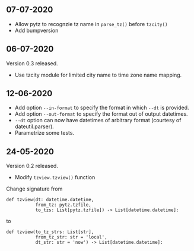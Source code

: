 07-07-2020
----------
 * Allow pytz to recognzie tz name in `parse_tz()` before `tzcity()`
 * Add bumpversion

06-07-2020
----------
Version 0.3 released.

 * Use tzcity module for limited city name to time zone name mapping.


12-06-2020
----------
 * Add option `--in-format` to specify the format in which `--dt` is provided.
 * Add option `--out-format` to specify the format out of output datetimes.
 * `--dt` option can now have datetimes of arbitrary format (courtesy of dateutil.parser).
 * Parametrize some tests.


24-05-2020
----------
Version 0.2 released.

 * Modify `tzview.tzview()` function

Change signature from

    def tzview(dt: datetime.datetime,
               from_tz: pytz.tzfile,
               to_tzs: List[pytz.tzfile]) -> List[datetime.datetime]:

to

    def tzview(to_tz_strs: List[str],
               from_tz_str: str = 'local',
               dt_str: str = 'now') -> List[datetime.datetime]:
